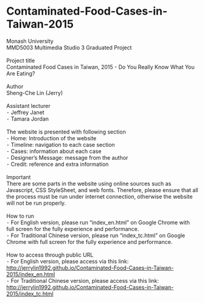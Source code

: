 # Contaminated-Food-Cases-in-Taiwan-2015
Monash University<br>
MMD5003 Multimedia Studio 3 Graduated Project<br>
<br>
Project title<br>
Contaminated Food Cases in Taiwan, 2015 - Do You Really Know What You Are Eating?<br>
<br>
Author<br>
Sheng-Che Lin (Jerry)<br>
<br>
Assistant lecturer<br>
	⁃	Jeffrey Janet<br>
	⁃	Tamara Jordan<br>
<br>
The website is presented with following section<br>
	⁃	Home: Introduction of the website<br>
	⁃	Timeline: navigation to each case section<br>
	⁃	Cases: information about each case<br>
	⁃	Designer’s Message: message from the author<br>
	⁃	Credit: reference and extra information<br>
<br>
Important<br>
There are some parts in the website using online sources such as Javascript, CSS StyleSheet, and web fonts. Therefore, please ensure that all the process must be run under internet connection, otherwise the website will not be run properly.<br>
<br>
How to run<br>
	⁃	For English version, please run “index_en.html” on Google Chrome with full screen for the fully experience and performance.<br>
	⁃	For Traditional Chinese version, please run “index_tc.html” on Google Chrome with full screen for the fully experience and performance.<br>
<br>
How to access through public URL<br>
	⁃	For English version, please access via this link: http://jerrylin1992.github.io/Contaminated-Food-Cases-in-Taiwan-2015/index_en.html<br>
	⁃	For Traditional Chinese version, please access via this link: http://jerrylin1992.github.io/Contaminated-Food-Cases-in-Taiwan-2015/index_tc.html<br>
